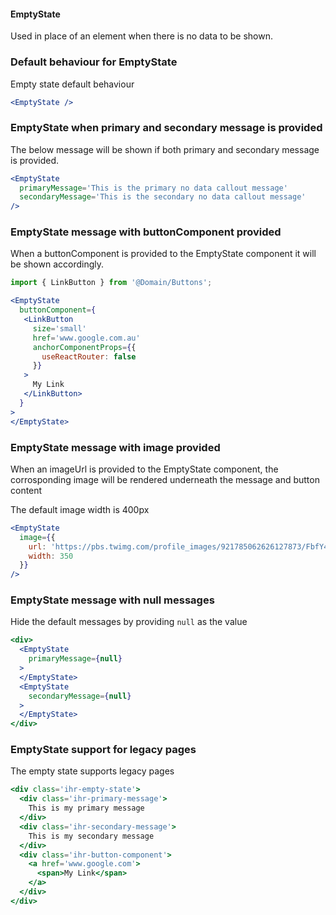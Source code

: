 #### EmptyState

Used in place of an element when there is no data to be shown.


### Default behaviour for EmptyState
Empty state default behaviour

```jsx
<EmptyState />
```

### EmptyState when primary and secondary message is provided
The below message will be shown if both primary and secondary message is provided.

```jsx
<EmptyState
  primaryMessage='This is the primary no data callout message'
  secondaryMessage='This is the secondary no data callout message'
/>
```

### EmptyState message with buttonComponent provided
When a buttonComponent is provided to the EmptyState component it will be shown accordingly.

```jsx
import { LinkButton } from '@Domain/Buttons';

<EmptyState
  buttonComponent={
   <LinkButton
     size='small'
     href='www.google.com.au'
     anchorComponentProps={{
       useReactRouter: false
     }}
   >
     My Link
   </LinkButton>
  }
>
</EmptyState>
```

### EmptyState message with image provided
When an imageUrl is provided to the EmptyState component, the corrosponding image will be rendered underneath the message and button content

The default image width is 400px

```jsx
<EmptyState
  image={{
    url: 'https://pbs.twimg.com/profile_images/921785062626127873/FbfY4sRz_400x400.jpg',
    width: 350
  }}
/>
```

### EmptyState message with null messages
Hide the default messages by providing `null` as the value

```jsx
<div>
  <EmptyState
    primaryMessage={null}
  >
  </EmptyState>
  <EmptyState
    secondaryMessage={null}
  >
  </EmptyState>
</div>
```

### EmptyState support for legacy pages
The empty state supports legacy pages

```jsx
<div class='ihr-empty-state'>
  <div class='ihr-primary-message'>
    This is my primary message
  </div>
  <div class='ihr-secondary-message'>
    This is my secondary message
  </div>
  <div class='ihr-button-component'>
    <a href='www.google.com'>
      <span>My Link</span>
    </a>
  </div>
</div>
```


